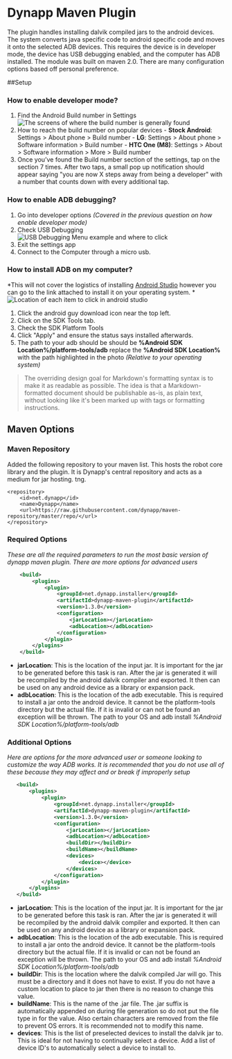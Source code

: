 # Dynapp Maven Plugin

The plugin handles installing dalvik compiled jars to the android devices. The system converts java specific code to android specific code and moves it onto the selected ADB devices. This requires the device is in developer mode, the device has USB debugging enabled, and the computer has ADB installed. The module was built on maven 2.0. There are many configuration options based off personal preference. 

##Setup
### How to enable developer mode?
  1. Find the Android Build number in Settings
![The screens of where the build number is generally found](http://images.techhive.com/images/article/2014/07/buildnumber-100361660-large.idge.png)
  2. How to reach the build number on popular devices
    - **Stock Android**: Settings > About phone > Build number
    - **LG**: Settings > About phone > Software information > Build number 
    - **HTC One (M8)**: Settings > About > Software information > More > Build number
  3. Once you’ve found the Build number section of the settings, tap on the section 7 times. After two taps, a small pop up notification should appear saying "you are now X steps away from being a developer" with a number that counts down with every additional tap.

### How to enable ADB debugging?
 1. Go into developer options *(Covered in the previous question on how enable developer mode)*
 2. Check USB Debugging
![USB Debugging Menu example and where to click](http://www.companionlink.com/support/wiki/images/thumb/0/09/USBdebugSetttingAnd4.jpg/700px-USBdebugSetttingAnd4.jpg)
 3. Exit the settings app
 4. Connect to the Computer through a micro usb.
 
### How to install ADB on my computer?
*This will not cover the logistics of installing [Android Studio](http://developer.android.com/sdk/index.html) however you can go to the link attached to install it on your operating system. *
![Location of each item to click in android studio](http://i.prntscr.com/d13efab7dca54cb9a1a7948653e39f68.png) 
 1. Click the android guy download icon near the top left.
 2. Click on the SDK Tools tab.
 3. Check the SDK Platform Tools
 4. Click "Apply" and ensure the status says installed afterwards.
 5. The path to your adb should be should be **%Android SDK Location%/platform-tools/adb** replace the **%Android SDK Location%** with the path highlighted in the photo *(Relative to your operating system)*

> The overriding design goal for Markdown's
> formatting syntax is to make it as readable
> as possible. The idea is that a
> Markdown-formatted document should be
> publishable as-is, as plain text, without
> looking like it's been marked up with tags
> or formatting instructions.

## Maven Options
### Maven Repository
Added the following repository to your maven list. This hosts the robot core library and the plugin. It is Dynapp's central repository and acts as a medium for jar hosting. 
tng. 
```
<repository>
    <id>net.dynapp</id>
    <name>Dynapp</name>
    <url>https://raw.githubusercontent.com/dynapp/maven-repository/master/repo/</url>
</repository>
```
### Required Options
*These are all the required parameters to run the most basic version of dynapp maven plugin. There are more options for advanced users*
```xml
	<build>
		<plugins>
			<plugin>
				<groupId>net.dynapp.installer</groupId>
				<artifactId>dynapp-maven-plugin</artifactId>
				<version>1.3.0</version>
				<configuration>
					<jarLocation></jarLocation>
					<adbLocation></adbLocation>
				</configuration>
			</plugin>
		</plugins>
	</build>
```
 - **jarLocation**: This is the location of the input jar. It is important for the jar to be generated before this task is ran. After the jar is generated it will be recompiled by the android dalvik compiler and exported. It then can be used on any android device as a library or expansion pack.
 - **adbLocation**: This is the location of the adb executable. This is required to install a jar onto the android device. It cannot be the platform-tools directory but the actual file. If it is invalid or can not be found an exception will be thrown. The path to your OS and adb install *%Android SDK Location%/platform-tools/adb*
 
### Additional Options
 *Here are options for the more advanced user or someone looking to customize the way ADB works. It is recommended that you do not use all of these because they may affect and or break if improperly setup*
 ```xml
	<build>
		<plugins>
			<plugin>
				<groupId>net.dynapp.installer</groupId>
				<artifactId>dynapp-maven-plugin</artifactId>
				<version>1.3.0</version>
				<configuration>
					<jarLocation></jarLocation>
					<adbLocation></adbLocation>
					<buildDir></buildDir>
					<buildName></buildName>
					<devices>
						<device></device>
					</devices>
				</configuration>
			</plugin>
		</plugins>
	</build>
```
 - **jarLocation**: This is the location of the input jar. It is important for the jar to be generated before this task is ran. After the jar is generated it will be recompiled by the android dalvik compiler and exported. It then can be used on any android device as a library or expansion pack.
 - **adbLocation**: This is the location of the adb executable. This is required to install a jar onto the android device. It cannot be the platform-tools directory but the actual file. If it is invalid or can not be found an exception will be thrown. The path to your OS and adb install *%Android SDK Location%/platform-tools/adb*
 - **buildDir**: This is the location where the dalvik compiled Jar will go. This must be a directory and it does not have to exist. If you do not have a custom location to place to jar then there is no reason to change this value.
 - **buildName**: This is the name of the .jar file. The .jar suffix is automatically appended on during file generation so do not put the file type in for the value. Also certain characters are removed from the file to prevent OS errors. It is recommended not to modify this name.
 - **devices**: This is the list of preselected devices to install the dalvik jar to. This is ideal for not having to continually select a device. Add a list of device ID's to automatically select a device to install to.